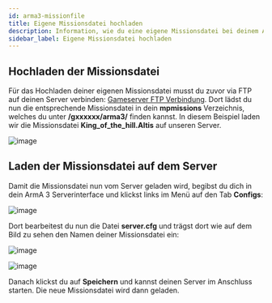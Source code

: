 ```yaml
---
id: arma3-missionfile
title: Eigene Missionsdatei hochladen
description: Information, wie du eine eigene Missionsdatei bei deinem Arma 3 Server von ZAP-Hosting hinzufügen kannst - ZAP-Hosting.com Dokumentation
sidebar_label: Eigene Missionsdatei hochladen
---
```



## Hochladen der Missionsdatei

Für das Hochladen deiner eigenen Missionsdatei musst du zuvor via FTP auf deinen Server verbinden: [Gameserver FTP Verbindung](gameserver-ftpaccess.md).
Dort lädst du nun die entsprechende Missionsdatei in dein **mpmissions** Verzeichnis, welches du unter **/gxxxxxx/arma3/** finden kannst.
In diesem Beispiel laden wir die Missionsdatei **King_of_the_hill.Altis** auf unseren Server.

![image](https://user-images.githubusercontent.com/26007280/189677600-bbe00c3a-0be6-4c2f-9bf5-eeb166b3c4dc.png)


## Laden der Missionsdatei auf dem Server

Damit die Missionsdatei nun vom Server geladen wird, begibst du dich in dein ArmA 3 Serverinterface und klickst links im Menü auf den Tab **Configs**:

![image](https://user-images.githubusercontent.com/26007280/189677626-8f5acdde-5f0e-4ea5-8d5d-c02282e72f9e.png)

Dort bearbeitest du nun die Datei **server.cfg** und trägst dort wie auf dem Bild zu sehen den Namen deiner Missionsdatei ein: 

![image](https://user-images.githubusercontent.com/26007280/189677658-39048ff6-1559-4c91-9166-7e745ff553e3.png)

![image](https://user-images.githubusercontent.com/26007280/189677779-ad8ff2e4-c2f3-49ed-9a69-c9f6d0ea50f7.png)

Danach klickst du auf **Speichern** und kannst deinen Server im Anschluss starten. Die neue Missionsdatei wird dann geladen.